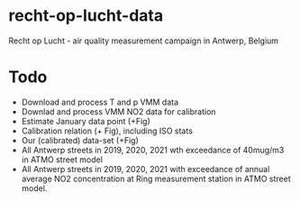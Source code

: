 # recht-op-lucht-data
Recht op Lucht - air quality measurement campaign in Antwerp, Belgium

# Todo

- Download and process T and p VMM data
- Downlad and process VMM NO2 data for calibration
- Estimate January data point (+Fig)
- Calibration relation (+ Fig), including ISO stats
- Our (calibrated) data-set (+Fig)
- All Antwerp streets in 2019, 2020, 2021 wth exceedance of 40mug/m3 in ATMO street model
- All Antwerp streets in 2019, 2020, 2021 with exceedance of annual average NO2 concentration at Ring measurement station in ATMO street model.


